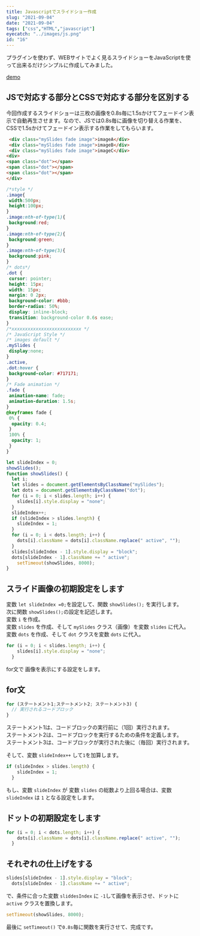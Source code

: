 ```yaml
---
title: Javascriptでスライドショー作成
slug: "2021-09-04"
date: "2021-09-04"
tags: ["css","HTML","javascript"]
eyecatch: "../images/js.png"
id: "16"
---
```


プラグインを使わず、WEBサイトでよく見るスライドショーをJavaScriptを使って出来るだけシンプルに作成してみました。

[demo](https://codepen.io/kurobo-chan/pen/bGRwKON)

## JSで対応する部分とCSSで対応する部分を区別する

今回作成するスライドショーは三枚の画像を0.8s毎に1.5sかけてフェードイン表示で自動再生させます。なので、JSでは0.8s毎に画像を切り替える作業を、CSSで1.5sかけてフェードイン表示する作業をしてもらいます。

```html
 <div class="mySlides fade image">imageA</div>
 <div class="mySlides fade image">imageB</div>
 <div class="mySlides fade image">imageC</div> 
<div>
<span class="dot"></span>
<span class="dot"></span>
<span class="dot"></span>
</div>
```

```css
/*style */
.image{
 width:500px;
 height:100px;
}
.image:nth-of-type(1){
 background:red;
}
.image:nth-of-type(2){
 background:green;
}
.image:nth-of-type(3){
 background:pink;
}
/* dots*/
.dot {
 cursor: pointer;
 height: 15px;
 width: 15px;
 margin: 0 2px;
 background-color: #bbb;
 border-radius: 50%;
 display: inline-block;
 transition: background-color 0.6s ease;
}
/*xxxxxxxxxxxxxxxxxxxxxxxxxx */
/* JavaScript Style */
/* images default */
.mySlides {
 display:none;
}
.active,
.dot:hover {
 background-color: #717171;
}
/* Fade animation */
.fade {
 animation-name: fade;
 animation-duration: 1.5s;
}
@keyframes fade {
 0% {
  opacity: 0.4;
 }
 100% {
  opacity: 1;
 }
}
```

```js
let slideIndex = 0;
showSlides();
function showSlides() {
  let i;
  let slides = document.getElementsByClassName("mySlides");
  let dots = document.getElementsByClassName("dot");
  for (i = 0; i < slides.length; i++) {
    slides[i].style.display = "none";
  }
  slideIndex++;
  if (slideIndex > slides.length) {
    slideIndex = 1;
  }
  for (i = 0; i < dots.length; i++) {
    dots[i].className = dots[i].className.replace(" active", "");
  }
  slides[slideIndex - 1].style.display = "block";
  dots[slideIndex - 1].className += " active";
    setTimeout(showSlides, 8000);
}
```

## スライド画像の初期設定をします

変数 `let slideIndex =0;`を設定して、関数 `showSlides();` を実行します。<br/>
次に関数 `showSlides();`の設定を記述します。<br/>
変数 `i` を作成。<br/>
変数 `slides` を作成、そして `mySlides` クラス（画像）を変数 `slides` に代入。<br/>
変数 `dots` を作成、そして `dot` クラスを変数 `dots` に代入。

```js
for (i = 0; i < slides.length; i++) {
    slides[i].style.display = "none";
  }
```

for文で 画像を表示にする設定をします。

## for文

```js
for (ステートメント1;ステートメント2; ステートメント3) {
  // 実行されるコードブロック
}
```

ステートメント1は、コードブロックの実行前に（1回）実行されます。<br/>
ステートメント2は、コードブロックを実行するための条件を定義します。<br/>
ステートメント3は、コードブロックが実行された後に（毎回）実行されます。

そして、変数 `slideIndex++` して`1`を加算します。

```js
if (slideIndex > slides.length) {
    slideIndex = 1;
  }
```

もし、変数 `slideIndex` が 変数 `slides` の総数より上回る場合は、変数 `slideIndex` は `1` となる設定をします。

## ドットの初期設定をします

```js
for (i = 0; i < dots.length; i++) {
    dots[i].className = dots[i].className.replace(" active", "");
  }
```

## それぞれの仕上げをする

```js
slides[slideIndex - 1].style.display = "block";
  dots[slideIndex - 1].className += " active";
```

で、条件に合った変数 `sliddesIndex` に `-1`して画像を表示させ、ドットに `active` クラスを置換します。

```js
setTimeout(showSlides, 8000);
```

最後に `setTimeout()` で`0.8s`毎に関数を実行させて、完成です。